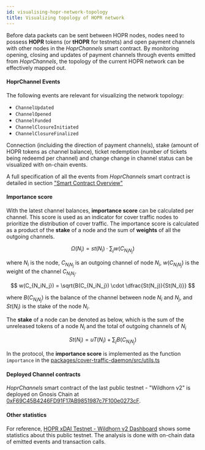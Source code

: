 ```yaml
---
id: visualising-hopr-network-topology
title: Visualizing topology of HOPR network
---
```


Before data packets can be sent between HOPR nodes, nodes need to possess **HOPR** tokens (or **tHOPR** for testnets) and open payment channels with other nodes in the _HoprChannels_ smart contract. By monitoring opening, closing and updates of payment channels through events emitted from _HoprChannels_, the topology of the current HOPR network can be effectively mapped out.

#### HoprChannel Events

The following events are relevant for visualizing the network topology:

- `ChannelUpdated`
- `ChannelOpened`
- `ChannelFunded`
- `ChannelClosureInitiated`
- `ChannelClosureFinalized`

Connection (incluiding the direction of payment channels), stake (amount of HOPR tokens as channel balance), ticket redemption (number of tickets being redeemd per channel) and change change in channel status can be visualized with on-chain events.

A full specification of all the events from _HoprChannels_ smart contract is detailed in section ["Smart Contract Overview"](/developers/smart-contract)

#### Importance score

With the latest channel balances, **importance score** can be calculated per channel. This score is used as an indicator for cover traffic nodes to prioritize the distribution of cover traffic.
The importance score is calculated as a product of the **stake** of a node and the sum of **weights** of all the outgoing channels.

$$
\Omega(N_i) = st(N_i) \cdot \sum_{j} w(C_{N_iN_j})
$$

where $N_{i}$ is the node, $C_{N_iN_j}$ is an outgoing channel of node $N_{i}$, $w(C_{N_iN_j})$ is the weight of the channel $C_{N_iN_j}$.

$$
w(C_{N_iN_j}) = \sqrt{B(C_{N_iN_j}) \cdot \dfrac{St(N_j)}{St(N_i)}}
$$

where $B(C_{N_iN_j})$ is the balance of the channel between node $N_i$ and $N_j$, and $St(N_i)$ is the stake of the node $N_i$.

The **stake** of a node can be denoted as below, which is the sum of the unreleased tokens of a node $N_i$ and the total of outgoing channels of $N_i$

$$
St(N_i) = uT(N_i) + \sum_{j} B(C_{N_iN_j})
$$

In the protocol, the **importance score** is implemented as the function `importance` in the [packages/cover-traffic-daemon/src/utils.ts](https://github.com/hoprnet/hoprnet/blob/master/packages/cover-traffic-daemon/src/utils.ts)

#### Deployed Channel contracts

_HoprChannels_ smart contract of the last public testnet - "Wildhorn v2" is deployed on Gnosis Chain at [0xF69C45B4246FD91F17AB9851987c7F100e0273cF](https://blockscout.com/xdai/mainnet/address/0xF69C45B4246FD91F17AB9851987c7F100e0273cF/contracts).

#### Other statistics

For reference, [HOPR xDAI Testnet - Wildhorn v2 Dashboard](https://dune.xyz/hoprnet/HOPR-xDAI-Testnet-Wildhorn-v2) shows some statistics about this public testnet. The analysis is done with on-chain data of emitted events and transaction calls.
